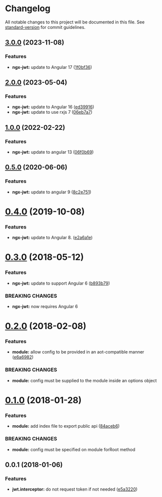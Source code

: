 # Changelog

All notable changes to this project will be documented in this file. See [standard-version](https://github.com/conventional-changelog/standard-version) for commit guidelines.

## [3.0.0](https://github.com/rars/ngx-jwt/compare/v2.0.0...v3.0.0) (2023-11-08)


### Features

* **ngx-jwt:** update to Angular 17 ([1f0bf36](https://github.com/rars/ngx-jwt/commit/1f0bf363aa0b3ea77df92b97009ffaae2b405b63))

## [2.0.0](https://github.com/rars/ngx-jwt/compare/v1.0.0...v2.0.0) (2023-05-04)


### Features

* **ngx-jwt:** update to Angular 16 ([ed39916](https://github.com/rars/ngx-jwt/commit/ed399163296f4e31a3af15ada289fe6a708aa87d))
* **ngx-jwt:** update to use rxjs 7 ([06eb7a7](https://github.com/rars/ngx-jwt/commit/06eb7a704152ce3e5f17955881826ec17e35310e))

## [1.0.0](https://github.com/rars/ngx-jwt/compare/v0.5.0...v1.0.0) (2022-02-22)


### Features

* **ngx-jwt:** update to angular 13 ([06f0b69](https://github.com/rars/ngx-jwt/commit/06f0b69706c3f6045585e5a382aa2788d7185920))

<a name="0.5.0"></a>

## [0.5.0](https://github.com/rars/ngx-jwt/compare/v0.4.0...v0.5.0) (2020-06-06)

### Features

- **ngx-jwt:** update to angular 9 ([8c2e751](https://github.com/rars/ngx-jwt/commit/8c2e75158de0bba5ecfa20f8cf0b03159cc35874))

<a name="0.4.0"></a>

# [0.4.0](https://github.com/rars/ngx-jwt/compare/v0.3.0...v0.4.0) (2019-10-08)

### Features

- **ngx-jwt:** update to Angular 8. ([e2a6a1e](https://github.com/rars/ngx-jwt/commit/e2a6a1e))

<a name="0.3.0"></a>

# [0.3.0](https://github.com/rars/ngx-jwt/compare/v0.2.0...v0.3.0) (2018-05-12)

### Features

- **ngx-jwt:** update to support Angular 6 ([b893b79](https://github.com/rars/ngx-jwt/commit/b893b79))

### BREAKING CHANGES

- **ngx-jwt:** now requires Angular 6

<a name="0.2.0"></a>

# [0.2.0](https://github.com/rars/ngx-jwt/compare/v0.1.0...v0.2.0) (2018-02-08)

### Features

- **module:** allow config to be provided in an aot-compatible manner ([e6a6982](https://github.com/rars/ngx-jwt/commit/e6a6982))

### BREAKING CHANGES

- **module:** config must be supplied to the module inside an options object

<a name="0.1.0"></a>

# [0.1.0](https://github.com/rars/ngx-jwt/compare/v0.0.1...v0.1.0) (2018-01-28)

### Features

- **module:** add index file to export public api ([84aceb6](https://github.com/rars/ngx-jwt/commit/84aceb6))

### BREAKING CHANGES

- **module:** config must be specified on module forRoot method

<a name="0.0.1"></a>

## 0.0.1 (2018-01-06)

### Features

- **jwt.interceptor:** do not request token if not needed ([e5a3220](https://github.com/rars/ngx-jwt/commit/e5a3220))

